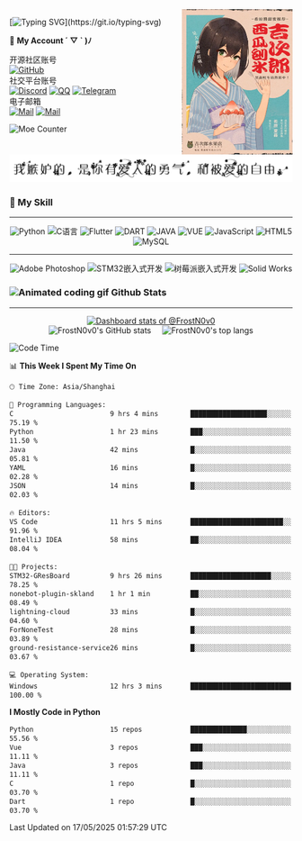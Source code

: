 <!-- markdownlint-disable MD009 MD012 MD033 MD041 -->
<img align="right" src="https://raw.githubusercontent.com/FrostN0v0/FrostN0v0/main/assets/image.jpg" width='39%' alt="希原·夏森——From 《黑森町奇谭》">

[![Typing SVG](https://readme-typing-svg.herokuapp.com?size=25&duration=2500&color=8C43EA&vCenter=true&width=200&height=40&lines=Hi+there+%F0%9F%91%8B%F0%9F%8F%BB;I'm+FrostN0v0.)](https://git.io/typing-svg)

📱 **My Account ´ ▽ ` )ﾉ**


<!-- tags -->
开源社区账号  
[![GitHub](https://img.shields.io/badge/GitHub-FrostN0v0-FF6A6A?style=flat-square&logo=github)](https://github.com/FrostN0v0)  
社交平台账号  
[![Discord](https://img.shields.io/badge/Discord-@Adorable_0v0-5A67F2?style=flat-square&logo=discord)](https://discord.com/channels/@adorable_0v0)
[![QQ](https://img.shields.io/badge/QQ@FrostN0v0-2283FF?style=flat-square&logo=QQ)](http://wpa.qq.com/msgrd?v=3&uin=1614591760&site=qq&menu=yes)
[![Telegram](https://img.shields.io/badge/Telegram-@FrostN0v0-26A5E4?style=flat-square&logo=telegram)](https://t.me/FrostN_0v0)  
电子邮箱  
[![Mail](https://img.shields.io/badge/GMail-suny25802@gmail.com-EA4335?style=flat-square&logo=gmail)](mailto:suny25802@gmail.com)
[![Mail](https://img.shields.io/badge/QQMail-1614591760@qq.com-EA4335?style=flat-square)](mailto:1614591760@qq.com)  

<img src="https://count.getloli.com/@FrostN0v0?name=FrostN0v0&theme=booru-lewd" alt="Moe Counter" height="150" />

  <picture>
    <source media="(prefers-color-scheme: dark)" srcset="./assets/hitokoto-dark.png" />
    <source media="(prefers-color-scheme: light)" srcset="./assets/hitokoto.png" />
    <img alt="Hitokoto Quote" src="./assets/hitokoto.png" />
  </picture>

### 🌟 My Skill

<hr>

<p align="center">
  <img src="https://img.shields.io/badge/python-3670A0?style=for-the-badge&logo=python&logoColor=ffdd54" alt="Python">
  <img src="https://img.shields.io/badge/C-%2332B9CC.svg?style=for-the-badge&logo=c&logoColor=white" alt="C语言">
  <img src="https://img.shields.io/badge/Flutter-02569B?style=for-the-badge&logo=flutter&logoColor=white" alt="Flutter">
  <img src="https://img.shields.io/badge/Dart-0175C2?style=for-the-badge&logo=dart&logoColor=white" alt="DART">
  <img src="https://img.shields.io/badge/java-%23F09B00.svg?style=for-the-badge&logo=openjdk&logoColor=white" alt="JAVA">
  <img src="https://img.shields.io/badge/Vue.js-35495E?style=for-the-badge&logo=vue.js&logoColor=4FC08D" alt="VUE">
  <img src="https://img.shields.io/badge/javascript-%23323330.svg?style=for-the-badge&logo=javascript&logoColor=%23F7DF1E" alt="JavaScript">
  <img src="https://img.shields.io/badge/html5-%23E34F26.svg?style=for-the-badge&logo=html5&logoColor=white" alt="HTML5">
  <img src="https://img.shields.io/badge/mysql-%2300f.svg?style=for-the-badge&logo=mysql&logoColor=white" alt="MySQL">
</p>

<hr>

<p align="center">
  <img src="https://img.shields.io/badge/adobe%20photoshop-%2331A8FF.svg?style=for-the-badge&logo=adobe%20photoshop&logoColor=white" alt="Adobe Photoshop">
  <img src="https://img.shields.io/badge/STM32嵌入式开发-%2331a0A0.svg?style=for-the-badge&logo=stmicroelectronics&logoColor=03234B" alt="STM32嵌入式开发">
  <img src="https://img.shields.io/badge/Raspberry Pi-%2315a0D0.svg?style=for-the-badge&logo=raspberrypi&logoColor=A22846" alt="树莓派嵌入式开发">
  <img src="https://www.3ds.com/assets/3ds-navigation/Solidworks-logo_red.svg" alt="Solid Works">
</p>

### <div><img src="https://media.giphy.com/media/WUlplcMpOCEmTGBtBW/giphy.gif" width="30" alt="Animated coding gif"> Github Stats</div>

---

<a href="https://next.ossinsight.io/widgets/official/compose-user-dashboard-stats?user_id=80870777" target="_blank" style="display: block" align="center">
  <picture>
    <source media="(prefers-color-scheme: dark)" srcset="https://next.ossinsight.io/widgets/official/compose-user-dashboard-stats/thumbnail.png?user_id=80870777&image_size=auto&color_scheme=dark" width="771" height="auto">
    <img alt="Dashboard stats of @FrostN0v0" src="https://next.ossinsight.io/widgets/official/compose-user-dashboard-stats/thumbnail.png?user_id=80870777&image_size=auto&color_scheme=light" width="771" height="auto">
  </picture>
</a>

<div style="display: flex; justify-content: center; gap: 20px; flex-wrap: wrap;">
  <img src="https://github-readme-stats.vercel.app/api?username=FrostN0v0&count_private=true&show_icons=true&theme=moltack&hide_title=true" alt="FrostN0v0's GitHub stats" />
  <img src="https://github-readme-stats.vercel.app/api/top-langs/?username=FrostN0v0&layout=compact&theme=moltack" alt="FrostN0v0's top langs" />
</div>

<!--START_SECTION:waka-->
![Code Time](http://img.shields.io/badge/Code%20Time-812%20hrs-blue)

📊 **This Week I Spent My Time On** 

```text
🕑︎ Time Zone: Asia/Shanghai

💬 Programming Languages: 
C                        9 hrs 4 mins        ███████████████████░░░░░░   75.19 % 
Python                   1 hr 23 mins        ███░░░░░░░░░░░░░░░░░░░░░░   11.50 % 
Java                     42 mins             █░░░░░░░░░░░░░░░░░░░░░░░░   05.81 % 
YAML                     16 mins             █░░░░░░░░░░░░░░░░░░░░░░░░   02.28 % 
JSON                     14 mins             █░░░░░░░░░░░░░░░░░░░░░░░░   02.03 % 

🔥 Editors: 
VS Code                  11 hrs 5 mins       ███████████████████████░░   91.96 % 
IntelliJ IDEA            58 mins             ██░░░░░░░░░░░░░░░░░░░░░░░   08.04 % 

🐱‍💻 Projects: 
STM32-GResBoard          9 hrs 26 mins       ████████████████████░░░░░   78.25 % 
nonebot-plugin-skland    1 hr 1 min          ██░░░░░░░░░░░░░░░░░░░░░░░   08.49 % 
lightning-cloud          33 mins             █░░░░░░░░░░░░░░░░░░░░░░░░   04.60 % 
ForNoneTest              28 mins             █░░░░░░░░░░░░░░░░░░░░░░░░   03.89 % 
ground-resistance-service26 mins             █░░░░░░░░░░░░░░░░░░░░░░░░   03.67 % 

💻 Operating System: 
Windows                  12 hrs 3 mins       █████████████████████████   100.00 % 
```

**I Mostly Code in Python** 

```text
Python                   15 repos            ██████████████░░░░░░░░░░░   55.56 % 
Vue                      3 repos             ███░░░░░░░░░░░░░░░░░░░░░░   11.11 % 
Java                     3 repos             ███░░░░░░░░░░░░░░░░░░░░░░   11.11 % 
C                        1 repo              █░░░░░░░░░░░░░░░░░░░░░░░░   03.70 % 
Dart                     1 repo              █░░░░░░░░░░░░░░░░░░░░░░░░   03.70 % 
```




 Last Updated on 17/05/2025 01:57:29 UTC
<!--END_SECTION:waka-->
